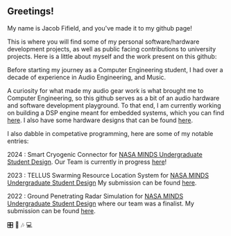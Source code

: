 ## Greetings!  
My name is Jacob Fifield, and you've made it to my github page!

This is where you will find some of my personal software/hardware development projects, as well as public facing contributions to university projects. Here is a little about myself and the work present on this github:

Before starting my journey as a Computer Engineering student, I had over a decade of experience in Audio Engineering, and Music.

A curiosity for what made my audio gear work is what brought me to Computer Engineering, so this github serves as a bit of an audio hardware and software development playground. To that end, I am currently working on building a DSP engine meant for embedded systems, which you can find [here](https://github.com/Fife/Fife-DSP). I also have some hardware designs that can be found [here](https://github.com/Fife/Hardware-Projects).

I also dabble in competative programming, here are some of my notable entries: 

2024 : Smart Cryogenic Connector for [NASA MINDS Undergraduate Student Design](https://www.nasa.gov/stem/murep/projects/nasa-minds.html). Our Team is currently in progress [here]([https://github.com/Fife/MSU-Robotics-Club](https://github.com/IEEE-Robotics-Club/NASA-Minds-2024))!

2023 : TELLUS Swarming Resource Location System for [NASA MINDS Undergraduate Student Design](https://www.nasa.gov/stem/murep/projects/nasa-minds.html) My submission can be found [here]([https://github.com/Fife/MSU-Robotics-Club](https://github.com/IEEE-Robotics-Club/MSU-NASA-Minds-2023)). 

2022 : Ground Penetrating Radar Simulation for [NASA MINDS Undergraduate Student Design](https://www.nasa.gov/stem/murep/projects/nasa-minds.html) where our team was a finalist. My submission can be found [here](https://github.com/Fife/MSU-Robotics-Club). 

:control_knobs: :guitar: 🎶 💻 

